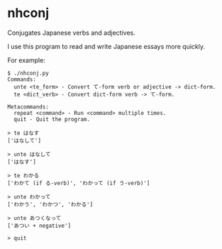 # nhconj

Conjugates Japanese verbs and adjectives.

I use this program to read and write Japanese essays more quickly.

For example:

```
$ ./nhconj.py
Commands:
  unte <te_form> - Convert て-form verb or adjective -> dict-form.
  te <dict_verb> - Convert dict-form verb -> て-form.

Metacommands:
  repeat <command> - Run <command> multiple times.
  quit - Quit the program.

> te はなす
['はなして']

> unte はなして
['はなす']

> te わかる
['わかて (if る-verb)', 'わかって (if う-verb)']

> unte わかって
['わかう', 'わかつ', 'わかる']

> unte あつくなって
['あつい + negative']

> quit
```